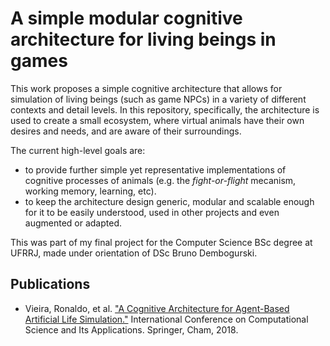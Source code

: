 # A simple modular cognitive architecture for living beings in games

This work proposes a simple cognitive architecture that allows for simulation of living beings (such as game NPCs) in a variety of different contexts and detail levels. In this repository, specifically, the architecture is used to create a small ecosystem, where virtual animals have their own desires and needs, and are aware of their surroundings. 

The current high-level goals are:
- to provide further simple yet representative implementations of cognitive processes of animals (e.g. the *fight-or-flight* mecanism, working memory, learning, etc).
- to keep the architecture design generic, modular and scalable enough for it to be easily understood, used in other projects and even augmented or adapted.

This was part of my final project for the Computer Science BSc degree at UFRRJ, made under orientation of DSc Bruno Dembogurski.

## Publications

- Vieira, Ronaldo, et al. ["A Cognitive Architecture for Agent-Based Artificial Life Simulation."](https://link.springer.com/chapter/10.1007/978-3-319-95162-1_14) International Conference on Computational Science and Its Applications. Springer, Cham, 2018.
